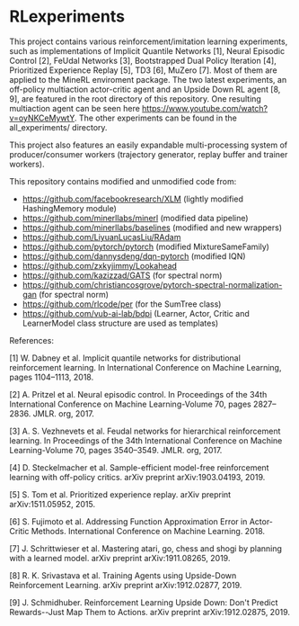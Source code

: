 # RLexperiments
This project contains various reinforcement/imitation learning experiments, such as implementations of Implicit Quantile Networks \[1\], Neural Episodic Control \[2\], FeUdal Networks \[3\], Bootstrapped Dual Policy Iteration \[4\], Prioritized Experience Replay \[5\], TD3 \[6\], MuZero \[7\]. Most of them are applied to the MineRL enviroment package. The two latest experiments, an off-policy multiaction actor-critic agent and an Upside Down RL agent \[8, 9\], are featured in the root directory of this repository. One resulting multiaction agent can be seen here https://www.youtube.com/watch?v=oyNKCeMywtY. The other experiments can be found in the all_experiments/ directory.

This project also features an easily expandable multi-processing system of producer/consumer workers (trajectory generator, replay buffer and trainer workers).

This repository contains modified and unmodified code from:
- https://github.com/facebookresearch/XLM (lightly modified HashingMemory module)
- https://github.com/minerllabs/minerl (modified data pipeline)
- https://github.com/minerllabs/baselines (modified and new wrappers)
- https://github.com/LiyuanLucasLiu/RAdam
- https://github.com/pytorch/pytorch (modified MixtureSameFamily)
- https://github.com/dannysdeng/dqn-pytorch (modified IQN)
- https://github.com/zxkyjimmy/Lookahead
- https://github.com/kazizzad/GATS (for spectral norm)
- https://github.com/christiancosgrove/pytorch-spectral-normalization-gan (for spectral norm)
- https://github.com/rlcode/per (for the SumTree class)
- https://github.com/vub-ai-lab/bdpi (Learner, Actor, Critic and LearnerModel class structure are used as templates)

References:

\[1\] W. Dabney et al. Implicit quantile networks for distributional reinforcement learning. In International Conference on Machine Learning, pages 1104–1113, 2018.

\[2\] A. Pritzel et al. Neural episodic control. In Proceedings of the 34th International Conference on Machine Learning-Volume 70, pages 2827–2836. JMLR. org, 2017.

\[3\] A. S. Vezhnevets et al. Feudal networks for hierarchical reinforcement learning. In Proceedings of the 34th International Conference on Machine Learning-Volume 70, pages 3540–3549. JMLR. org, 2017.

\[4\] D. Steckelmacher et al. Sample-efficient model-free reinforcement learning with off-policy critics. arXiv preprint arXiv:1903.04193, 2019.

\[5\] S. Tom et al. Prioritized experience replay. arXiv preprint arXiv:1511.05952, 2015.

\[6\] S. Fujimoto et al. Addressing Function Approximation Error in Actor-Critic Methods. International Conference on Machine Learning. 2018.

\[7\] J. Schrittwieser et al. Mastering atari, go, chess and shogi by planning with a learned model. arXiv preprint arXiv:1911.08265, 2019.

\[8\] R. K. Srivastava et al. Training Agents using Upside-Down Reinforcement Learning. arXiv preprint arXiv:1912.02877, 2019.

\[9\] J. Schmidhuber. Reinforcement Learning Upside Down: Don't Predict Rewards--Just Map Them to Actions. arXiv preprint arXiv:1912.02875, 2019.
